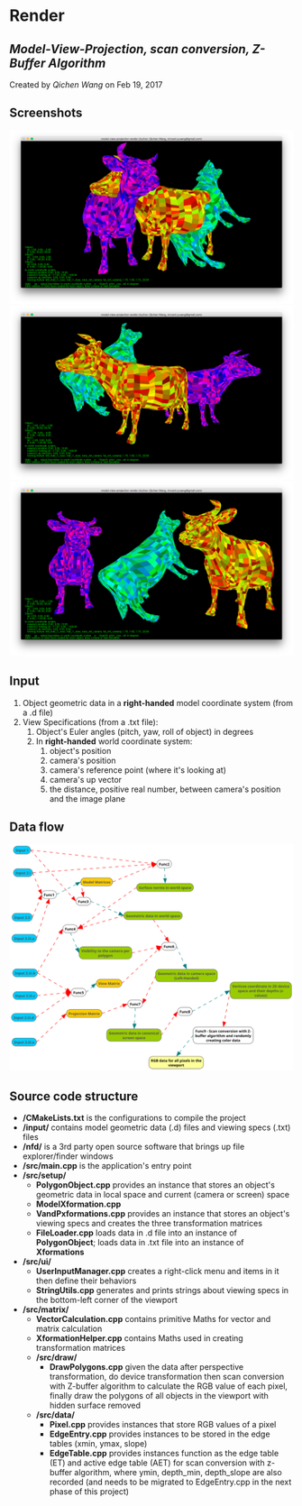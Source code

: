 **Render**
================================
   *Model-View-Projection, scan conversion, Z-Buffer Algorithm*
   -------------------------------------------------------------
Created by *Qichen Wang* on Feb 19, 2017

Screenshots
-----------
![screenshot 1](https://github.com/QichenW/MyRenderDocumentations/blob/master/Lab2/screenshot_1.png "screenshot 1")
![screenshot 2](https://github.com/QichenW/MyRenderDocumentations/blob/master/Lab2/screenshot_2.png "screenshot 2")
![screenshot 3](https://github.com/QichenW/MyRenderDocumentations/blob/master/Lab2/screenshot_3.png "screenshot 3")

Input
-----
   1. Object geometric data in a **right-handed** model coordinate system (from a .d file)
   2. View Specifications (from a .txt file):
      1. Object's Euler angles (pitch, yaw, roll of object) in degrees
      2. In **right-handed** world coordinate system:
         1. object's position
         2. camera's position
         3. camera's reference point (where it's looking at)
         4. camera's up vector
         5. the distance, positive real number, between camera's position and the image plane 

Data flow
---------
![flow chart](https://github.com/QichenW/MyRenderDocumentations/blob/master/Lab2/data_flow_2.png "Data flow chart of the software")

Source code structure
----------------------
  * **/CMakeLists.txt** is the configurations to compile the project
  * **/input/** contains model geometric data (.d) files and viewing specs (.txt) files
  * **/nfd/** is a 3rd party open source software that brings up file explorer/finder windows
  * **/src/main.cpp** is the application's entry point
  * **/src/setup/**
    * **PolygonObject.cpp** provides an instance that stores an object's geometric data in local space and current (camera or screen) space
    * **ModelXformation.cpp** 
    * **VandPxformations.cpp** provides an instance that stores an object's viewing specs and creates the three transformation matrices
    * **FileLoader.cpp** loads data in .d file into an instance of **PolygonObject**; loads data in .txt file into an instance of **Xformations**
  * **/src/ui/**  
    * **UserInputManager.cpp** creates a right-click menu and items in it then define their behaviors
    * **StringUtils.cpp** generates and prints strings about viewing specs in the bottom-left corner of the viewport
* **/src/matrix/**  
    * **VectorCalculation.cpp** contains primitive Maths for vector and matrix calculation 
    * **XformationHelper.cpp** contains Maths used in creating transformation matrices
  * **/src/draw/**  
    * **DrawPolygons.cpp** given the data after perspective transformation, do device transformation then scan conversion with Z-buffer algorithm to calculate the RGB value of each pixel, finally draw the polygons of all objects in the viewport with hidden surface removed
  * **/src/data/**
    * **Pixel.cpp** provides instances that store RGB values of a pixel
    * **EdgeEntry.cpp** provides instances to be stored in the edge tables (xmin, ymax, slope)
    * **EdgeTable.cpp** provides instances function as the edge table (ET) and active edge table (AET) for scan conversion with z-buffer algorithm, where ymin, depth_min, depth_slope are also recorded (and needs to be migrated to EdgeEntry.cpp in the next phase of this project)
    
